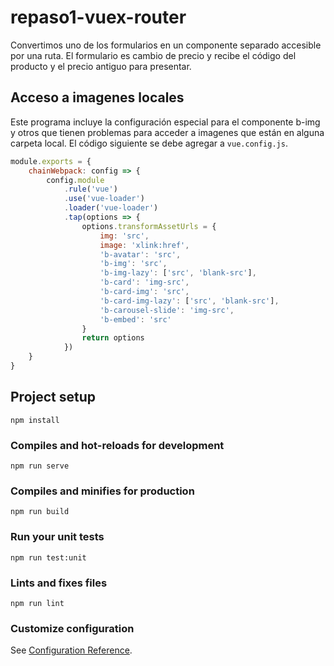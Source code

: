 # repaso1-vuex-router

Convertimos uno de los formularios en un componente separado accesible por una ruta. El formulario es cambio de precio y recibe el código del producto y el precio antiguo para presentar.

## Acceso a imagenes locales
Este programa incluye la configuración especial para el componente b-img y otros que tienen problemas para acceder a imagenes que están en alguna carpeta local. El código siguiente se debe agregar a ```vue.config.js```.

```js
module.exports = {
    chainWebpack: config => {
        config.module
            .rule('vue')
            .use('vue-loader')
            .loader('vue-loader')
            .tap(options => {
                options.transformAssetUrls = {
                    img: 'src',
                    image: 'xlink:href',
                    'b-avatar': 'src',
                    'b-img': 'src',
                    'b-img-lazy': ['src', 'blank-src'],
                    'b-card': 'img-src',
                    'b-card-img': 'src',
                    'b-card-img-lazy': ['src', 'blank-src'],
                    'b-carousel-slide': 'img-src',
                    'b-embed': 'src'
                }
                return options
            })
    }
}
```

## Project setup
```
npm install
```

### Compiles and hot-reloads for development
```
npm run serve
```

### Compiles and minifies for production
```
npm run build
```

### Run your unit tests
```
npm run test:unit
```

### Lints and fixes files
```
npm run lint
```

### Customize configuration
See [Configuration Reference](https://cli.vuejs.org/config/).

